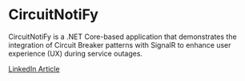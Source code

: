 # CircuitNotiFy
 CircuitNotiFy is a .NET Core-based application that demonstrates the integration of Circuit Breaker patterns with SignalR to enhance user experience (UX) during service outages.
 
 [LinkedIn Article](https://www.linkedin.com/pulse/real-time-service-monitoring-signalr-circuit-breaker-angular-tnd1c)
